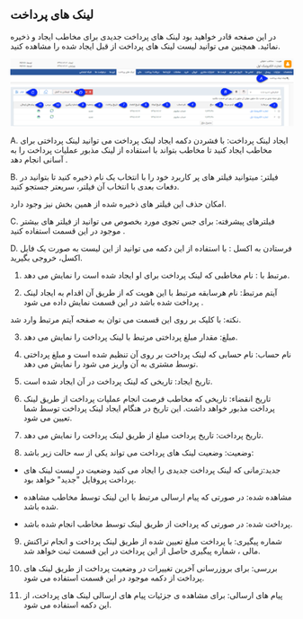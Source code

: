 ﻿## لینک های پرداخت

در این صفحه قادر خواهید بود لینک های پرداخت جدیدی برای مخاطب ایجاد و ذخیره نمائید. همچنین می توانید لیست لینک های پرداخت از قبل ایجاد شده را مشاهده کنید.

![](bank-peymentlink.png)

A. ایجاد لینک پرداخت: با فشردن دکمه ایجاد لینک پرداخت می توانید لینک پرداختی برای مخاطب ایجاد کنید تا مخاطب بتواند با استفاده از لینک مذبور عملیات پرداخت را به آسانی انجام دهد . 

B. فیلتر:  میتوانید فیلتر های پر کاربرد خود را با انتخاب یک نام ذخیره کنید  تا بتوانید در دفعات بعدی با انتخاب آن فیلتر، سریعتر جستجو کنید.

امکان حذف این فیلتر های ذخیره شده از همین بخش نیز وجود دارد.

C. فیلترهای پیشرفته: برای جس تجوی مورد بخصوص می توانید از فیلتر های بیشتر موجود در این قسمت استفاده کنید .

D. فرستادن به اکسل : با استفاده از این دکمه می توانید از این لیست به صورت یک فایل اکسل، خروجی بگیرید.

1. مرتبط با : نام مخاطبی که لینک پرداخت برای او ایجاد شده است را نمایش می دهد. 

2. آیتم مرتبط:   نام هرسابقه مرتبط با این هویت که از طریق آن  اقدام به ایجاد لینک پرداخت شده باشد در این قسمت نمایش داده می شود  .

نکته: با کلیک بر روی این قسمت می توان به صفحه آیتم مرتبط وارد شد.

3. مبلغ:  مقدار مبلغ پرداختی مرتبط با لینک پرداخت را نمایش می دهد.

4. نام حساب:   نام حسابی که لینک پرداخت بر روی آن تنظیم شده است و مبلغ پرداختی توسط مشتری به آن واریز می شود را نمایش می دهد.

5. تاریخ ایجاد: تاریخی که لینک پرداخت در آن ایجاد شده است.

6. تاریخ انقضاء:  تاریخی که مخاطب فرصت انجام عملیات پرداخت از طریق لینک پرداخت مذبور خواهد داشت. این تاریخ در هنگام ایجاد لینک پرداخت توسط شما تعیین می شود.

7. تاریخ پرداخت:  تاریخ پرداخت مبلغ از طریق لینک پرداخت را نمایش می دهد.

8. وضعیت: وضعیت لینک های پرداخت می تواند یکی از سه حالت زیر باشد:

 -  جدید:زمانی که لینک پرداخت جدیدی را ایجاد می کنید وضعیت در لیست لینک های پرداخت پروفایل "جدید" خواهد بود.

 -  مشاهده شده: در صورتی که پیام ارسالی مرتبط با این لینک توسط مخاطب مشاهده شده باشد.

 -  پرداخت شده: در صورتی که پرداخت از طریق لینک توسط مخاطب انجام شده باشد.

9. شماره پیگیری:  با پرداخت مبلغ تعیین شده از طریق لینک پرداخت و انجام تراکنش مالی ، شماره پیگیری حاصل از این پرداخت در این قسمت ثبت خواهد شد.

10. بررسی: برای بروزرسانی آخرین تغییرات در وضعیت پرداخت از طریق لینک های پرداخت از دکمه موجود در این قسمت استفاده می شود.

11. پیام های ارسالی:  برای مشاهده ی جزئیات پیام های ارسالی لینک های پرداخت، از این دکمه استفاده می شود.
